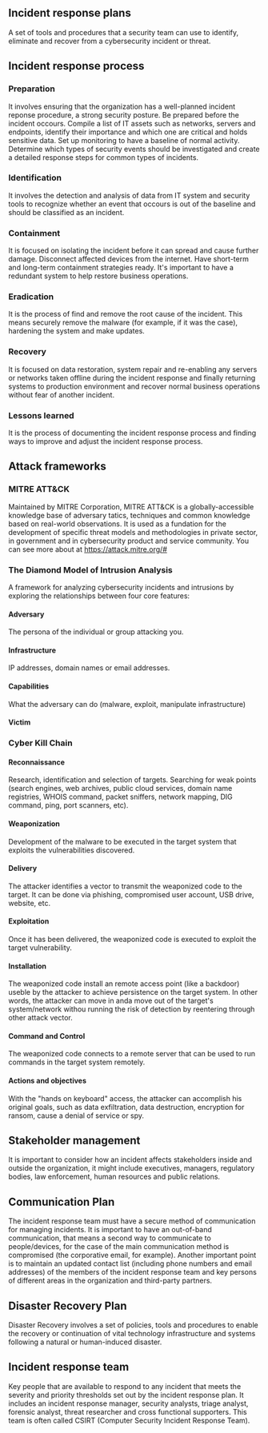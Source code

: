 ## Incident response plans
A set of tools and procedures that a security team can use to identify, eliminate and recover from a cybersecurity incident or threat.
## Incident response process 
### Preparation
It involves ensuring that the organization has a well-planned incident reponse procedure, a strong security posture. Be prepared before the incident occours. Compile a list of IT assets such as networks, servers and endpoints, identify their importance and which one are critical and holds sensitive data. Set up monitoring to have a baseline of normal activity. Determine which types of security events should be investigated and create a detailed response steps for common types of incidents.
### Identification
It involves the detection and analysis of data from IT system and security tools to recognize whether an event that occours is out of the baseline and should be classified as an incident.
### Containment
It is focused on isolating the incident before it can spread and cause further damage. Disconnect affected devices from the internet. Have short-term and long-term containment strategies ready. It's important to have a redundant system to help restore business operations.
### Eradication
It is the process of find and remove the root cause of the incident. This means securely remove the malware (for example, if it was the case), hardening the system and make updates.
### Recovery
It is focused on data restoration, system repair and re-enabling any servers or networks taken offline during the incident response and finally returning systems to production environment and recover normal business operations without fear of another incident.
### Lessons learned
It is the process of documenting the incident response process and finding ways to improve and adjust the incident response process.


## Attack frameworks
### MITRE ATT&CK
Maintained by MITRE Corporation, MITRE ATT&CK is a globally-accessible knowledge base of adversary tatics, techniques and common knowledge based on real-world observations. It is used as a fundation for the development of specific threat models and methodologies in private sector, in government and in cybersecurity product and service community. You can see more about at https://attack.mitre.org/# 
### The Diamond Model of Intrusion Analysis
A framework for analyzing cybersecurity incidents and intrusions by exploring the relationships between four core features:
#### Adversary
The persona of the individual or group attacking you.
#### Infrastructure
IP addresses, domain names or email addresses.
#### Capabilities
What the adversary can do (malware, exploit, manipulate infrastructure)
#### Victim
### Cyber Kill Chain
#### Reconnaissance
Research, identification and selection of targets. Searching for weak points (search engines, web archives, public cloud services, domain name registries, WHOIS command, packet sniffers, network mapping, DIG command, ping, port scanners, etc).
#### Weaponization
Development of the malware to be executed in the target system that exploits the vulnerabilities discovered.
#### Delivery
The attacker identifies a vector to transmit the weaponized code to the target. It can be done via phishing, compromised user account, USB drive, website, etc.
#### Exploitation
Once it has been delivered, the weaponized code is executed to exploit the target vulnerability.
#### Installation
The weaponized code install an remote access point (like a backdoor) useble by the attacker to achieve persistence on the target system. In other words, the attacker can move in anda move out of the target's system/network withou running the risk of detection by reentering through other attack vector.
#### Command and Control
The weaponized code connects to a remote server that can be used to run commands in the target system remotely.
#### Actions and objectives
With the "hands on keyboard" access, the attacker can accomplish his original goals, such as data exfiltration, data destruction, encryption for ransom, cause a denial of service or spy.

## Stakeholder management
It is important to consider how an incident affects stakeholders inside and outside the organization, it might include executives, managers, regulatory bodies, law enforcement, human resources and public relations. 

## Communication Plan
The incident response team must have a secure method of communication for managing incidents. It is important to have an out-of-band communication, that means a second way to communicate to people/devices, for the case of the main communication method is compromised (the corporative email, for example). Another important point is to maintain an updated contact list (including phone numbers and email addresses) of the members of the incident response team and key persons of different areas in the organization and third-party partners.

## Disaster Recovery Plan
Disaster Recovery involves a set of policies, tools and procedures to enable the recovery or continuation of vital technology infrastructure and systems following a natural or human-induced disaster.

## Incident response team
Key people that are available to respond to any incident that meets the severity and priority thresholds set out by the incident response plan. It includes an incident response manager, security analysts, triage analyst, forensic analyst, threat researcher and cross functional supporters. This team is often called CSIRT (Computer Security Incident Response Team).

